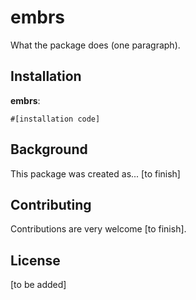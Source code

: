 # embrs

What the package does (one paragraph).

## Installation
**embrs**:

```{r, eval=FALSE}
#[installation code]
```

## Background
This package was created as... [to finish]

## Contributing
Contributions are very welcome [to finish].

## License
[to be added]
